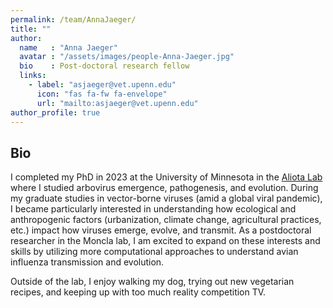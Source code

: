 ```yaml
---
permalink: /team/AnnaJaeger/
title: ""
author:
  name   : "Anna Jaeger"
  avatar : "/assets/images/people-Anna-Jaeger.jpg"
  bio    : Post-doctoral research fellow
  links:
    - label: "asjaeger@vet.upenn.edu"
      icon: "fas fa-fw fa-envelope"
      url: "mailto:asjaeger@vet.upenn.edu"
author_profile: true
---
```


<!-- <img src="/assets/images/summary.png"> -->

## Bio 

I completed my PhD in 2023 at the University of Minnesota in the [Aliota Lab](https://sites.google.com/umn.edu/aliota-laboratory/home) where I studied arbovirus emergence, pathogenesis, and evolution. During my graduate studies in vector-borne viruses (amid a global viral pandemic), I became particularly interested in understanding how ecological and anthropogenic factors (urbanization, climate change, agricultural practices, etc.) impact how viruses emerge, evolve, and transmit. As a postdoctoral researcher in the Moncla lab, I am excited to expand on these interests and skills by utilizing more computational approaches to understand avian influenza transmission and evolution.

Outside of the lab, I enjoy walking my dog, trying out new vegetarian recipes, and keeping up with too much reality competition TV.
